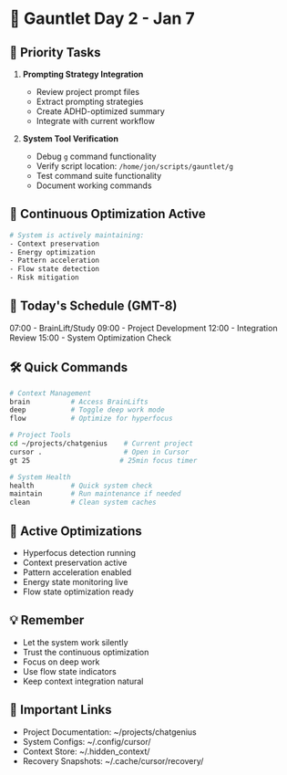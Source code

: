 # 🚀 Gauntlet Day 2 - Jan 7

## 🎯 Priority Tasks
1. **Prompting Strategy Integration**
   - Review project prompt files
   - Extract prompting strategies
   - Create ADHD-optimized summary
   - Integrate with current workflow

2. **System Tool Verification**
   - Debug `g` command functionality
   - Verify script location: `/home/jon/scripts/gauntlet/g`
   - Test command suite functionality
   - Document working commands

## 💫 Continuous Optimization Active
```bash
# System is actively maintaining:
- Context preservation
- Energy optimization
- Pattern acceleration
- Flow state detection
- Risk mitigation
```

## 📅 Today's Schedule (GMT-8)
07:00 - BrainLift/Study
09:00 - Project Development
12:00 - Integration Review
15:00 - System Optimization Check

## 🛠️ Quick Commands
```bash
# Context Management
brain          # Access BrainLifts
deep           # Toggle deep work mode
flow           # Optimize for hyperfocus

# Project Tools
cd ~/projects/chatgenius    # Current project
cursor .                    # Open in Cursor
gt 25                      # 25min focus timer

# System Health
health         # Quick system check
maintain       # Run maintenance if needed
clean          # Clean system caches
```

## 🔄 Active Optimizations
- Hyperfocus detection running
- Context preservation active
- Pattern acceleration enabled
- Energy state monitoring live
- Flow state optimization ready

## 💡 Remember
- Let the system work silently
- Trust the continuous optimization
- Focus on deep work
- Use flow state indicators
- Keep context integration natural

## 🔗 Important Links
- Project Documentation: ~/projects/chatgenius
- System Configs: ~/.config/cursor/
- Context Store: ~/.hidden_context/
- Recovery Snapshots: ~/.cache/cursor/recovery/